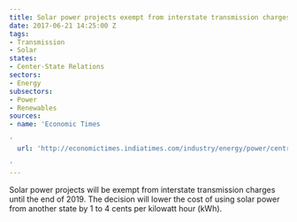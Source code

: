 ```yaml
---
title: Solar power projects exempt from interstate transmission charges till 2020
date: 2017-06-21 14:25:00 Z
tags:
- Transmission
- Solar
states:
- Center-State Relations
sectors:
- Energy
subsectors:
- Power
- Renewables
sources:
- name: 'Economic Times

'
  url: 'http://economictimes.indiatimes.com/industry/energy/power/centre-removes-interstate-supply-charges-on-solar-power-projects-till-december-2019/articleshow/59209735.cms

'
---
```


Solar power projects will be exempt from interstate transmission charges until the end of 2019. The decision will lower the cost of using solar power from another state by 1 to 4 cents per kilowatt hour (kWh).
